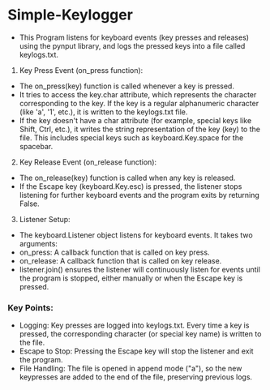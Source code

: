 # Simple-Keylogger
- This Program listens for keyboard events (key presses and releases) using the pynput library, and logs the pressed keys into a file called keylogs.txt.


1) Key Press Event (on_press function):
- The on_press(key) function is called whenever a key is pressed.
- It tries to access the key.char attribute, which represents the character corresponding to the key. If the key is a regular alphanumeric character (like 'a', '1', etc.), it is written to the keylogs.txt file.
- If the key doesn't have a char attribute (for example, special keys like Shift, Ctrl, etc.), it writes the string representation of the key (key) to the file. This includes special keys such as keyboard.Key.space for the spacebar.

2) Key Release Event (on_release function):
- The on_release(key) function is called when any key is released.
- If the Escape key (keyboard.Key.esc) is pressed, the listener stops listening for further keyboard events and the program exits by returning False.

3) Listener Setup:
- The keyboard.Listener object listens for keyboard events. It takes two arguments:
- on_press: A callback function that is called on key press.
- on_release: A callback function that is called on key release.
- listener.join() ensures the listener will continuously listen for events until the program is stopped, either manually or when the Escape key is pressed.

### Key Points:
- Logging: Key presses are logged into keylogs.txt. Every time a key is pressed, the corresponding character (or special key name) is written to the file.
- Escape to Stop: Pressing the Escape key will stop the listener and exit the program.
- File Handling: The file is opened in append mode ("a"), so the new keypresses are added to the end of the file, preserving previous logs.
